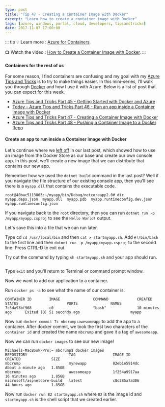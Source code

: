 ```yaml
---
type: post
title: "Tip 47 - Creating a Container Image with Docker"
excerpt: "Learn how to create a container image with Docker"
tags: [azure, windows, portal, cloud, developers, tipsandtricks]
date: 2017-11-07 17:00:00
---
```


::: tip
:bulb: Learn more : [Azure for Containers](https://docs.microsoft.com/azure/containers/?WT.mc_id=docs-azuredevtips-micrum).

:tv: Watch the video : [How to Create a Container Image with Docker](https://www.youtube.com/watch?v=R--rdLMN-Wk&list=PLLasX02E8BPCNCK8Thcxu-Y-XcBUbhFWC&index=41?WT.mc_id=youtube-azuredevtips-micrum).
:::

#### Containers for the rest of us

For some reason, I find containers are confusing and my goal with my [Azure Tips and Tricks](https://michaelcrump.net/azure-tips-and-tricks-complete-list/) is to try to make things easier. In this mini-series, I'll walk you through [Docker](https://www.docker.com) and how I use it with Azure. Below is a list of post that you can expect for this week. 

* [Azure Tips and Tricks Part 45 - Getting Started with Docker and Azure](tip45.html)
* [Today - Azure Tips and Tricks Part 46 - Run an app inside a Container Image with Docker](tip46.html)
* [Azure Tips and Tricks Part 47 - Creating a Container Image with Docker](tip47.html)
* [Azure Tips and Tricks Part 48 - Pushing a Container Image to a Docker Repo](tip48.html)

#### Create an app to run inside a Container Image with Docker

Let's continue where we [left off](https://microsoft.github.io/AzureTipsAndTricks/blog/tip46.html) in our last post, which showed how to use an image from the Docker Store as our base and create our own console app. In this post, we'll create a new image that we can distribute that contains our new app. 

Remember how we used the `dotnet build` command in the last post? Well if you navigate the file structure of our existing console app, then you'll see there is a `myapp.dll` that contains the executable code. 

```text
root@40bac5113803:~/myapp/bin/Debug/netcoreapp2.0# dir
myapp.deps.json  myapp.dll  myapp.pdb  myapp.runtimeconfig.dev.json  myapp.runtimeconfig.json
```

If you navigate back to the `root` directory, then you can run `dotnet run -p /myapp/myapp.csproj` to see the `Hello World!` output. 

Let's save this into a file that we can run later. 

Type cd `cd /usr/local/bin` and then `cat > startmyapp.sh`. Add `#!/bin/bash` to the first line and then `dotnet run -p /myapp/myapp.csproj` to the second line. Press CTRL-D to exit out. 

Try out the command by typing `sh startmyapp.sh` and your app should run. 

<img :src="$withBase('/files/dockerazure7.png')">

Type `exit` and you'll return to Terminal or command prompt window. 

Now we want to add our application to a container. 

Run `docker ps -a` to see what the name of our container is. 

```text
CONTAINER ID        IMAGE               COMMAND             CREATED             STATUS                      PORTS               NAMES
7c5da93bf968        c0                  "bash"              10 minutes ago      Exited (0) 51 seconds ago                       myapp
```

Now run `docker commit 7c mbcrump:awesomeapp` to add the app to a container. After docker commit, we took the first two characters of the `container id` and created the name `mbcrump` and gave it a tag of `awesomeapp`. 

Now we can run `docker images` to see our new image! 

```text
Michaels-MacBook-Pro:~ mbcrump$ docker images
REPOSITORY                   TAG                 IMAGE ID            CREATED              SIZE
mbcrump                      mynewapp            82eb1e5914dc        About a minute ago   1.85GB
mbcrump                      awesomeapp          1f254a9917aa        16 minutes ago       1.85GB
microsoft/aspnetcore-build   latest              c0c285a7a306        44 hours ago         1.85GB
```

Now run `docker run 82 startmyapp.sh` where `82` is the image id and `startmyapp.sh` is the shell script that we created earlier. 

<img :src="$withBase('/files/dockerazure8.png')">


